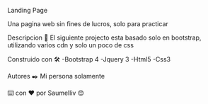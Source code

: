 Landing Page

Una pagina web sin fines de lucros, solo para practicar

Descripcion 🚀
El siguiente projecto esta basado solo en bootstrap, utilizando varios cdn y solo un poco de css


Construido con 🛠️
-Bootstrap 4
-Jquery 3
-Html5
-Css3

Autores ✒️
Mi persona solamente

⌨️ con ❤️ por Saumelliv 😊
